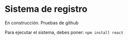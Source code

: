 <h1> Sistema de registro </h1>
En construcción. Pruebas de github

Para ejecutar el sistema, debes poner:
```npm install react```
